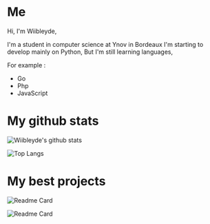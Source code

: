 # Me

Hi, I'm Wiibleyde, 

I'm a student in computer science at Ynov in Bordeaux
I'm starting to develop mainly on Python, 
But I'm still learning languages, 

For example :
- Go
- Php
- JavaScript

# My github stats

![Wiibleyde's github stats](https://github-readme-stats.vercel.app/api?username=Wiibleyde&show_icons=true&theme=radical)

![Top Langs](https://github-readme-stats.vercel.app/api/top-langs/?username=Wiibleyde&layout=compact&theme=radical)

# My best projects

![Readme Card](https://github-readme-stats.vercel.app/api/pin/?username=Wiibleyde&repo=Ical_Python_Bot&theme=synthwave)

![Readme Card](https://github-readme-stats.vercel.app/api/pin/?username=Wiibleyde&repo=FailyV-Weazel-News-Checker&theme=synthwave)
